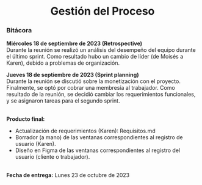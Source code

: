 ﻿<center><h1>Gestión del Proceso</h1></center>

### Bitácora
**Miércoles 18 de septiembre de 2023 (Retrospective)**<br> Durante la reunión se realizó un análisis del desempeño del equipo durante el último sprint. Como resultado hubo un cambio de líder (de Moisés a Karen), debido a problemas de organización. 

**Jueves 18 de septiembre de 2023 (Sprint planning)**<br> Durante la reunión se discutió sobre la monetización con el proyecto. Finalmente, se optó por cobrar una membresía al trabajador.
Como resultado de la reunión, se decidió cambiar los requerimientos funcionales, y se asignaron tareas para el segundo sprint.

<br>**Producto final:** 

 - Actualización de requerimientos (Karen): Requisitos.md
 - Borrador (a mano) de las ventanas correspondientes al registro de usuario (Karen).
 - Diseño en Figma de las ventanas  correspondientes al registro del usuario (cliente o trabajador).

<br>**Fecha de entrega:** Lunes 23 de octubre de 2023


<!--stackedit_data:
eyJoaXN0b3J5IjpbLTE0MjkxNzc2MjBdfQ==
-->